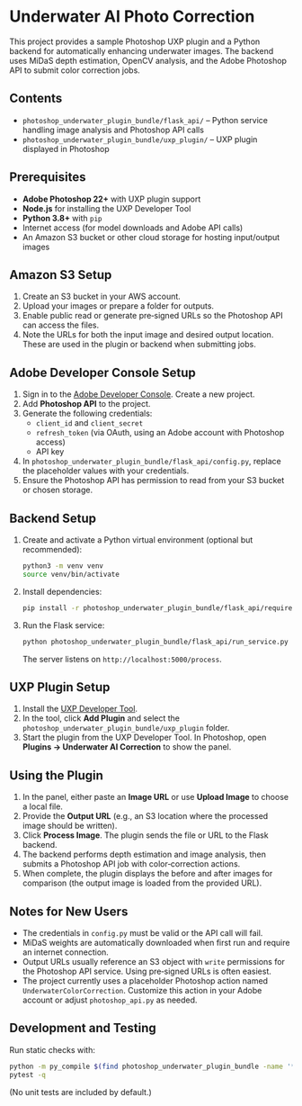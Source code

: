 # Underwater AI Photo Correction

This project provides a sample Photoshop UXP plugin and a Python backend for automatically enhancing underwater images. The backend uses MiDaS depth estimation, OpenCV analysis, and the Adobe Photoshop API to submit color correction jobs.

## Contents
- `photoshop_underwater_plugin_bundle/flask_api/` – Python service handling image analysis and Photoshop API calls
- `photoshop_underwater_plugin_bundle/uxp_plugin/` – UXP plugin displayed in Photoshop

## Prerequisites
- **Adobe Photoshop 22+** with UXP plugin support
- **Node.js** for installing the UXP Developer Tool
- **Python 3.8+** with `pip`
- Internet access (for model downloads and Adobe API calls)
- An Amazon S3 bucket or other cloud storage for hosting input/output images

## Amazon S3 Setup
1. Create an S3 bucket in your AWS account.
2. Upload your images or prepare a folder for outputs.
3. Enable public read or generate pre‑signed URLs so the Photoshop API can access the files.
4. Note the URLs for both the input image and desired output location. These are used in the plugin or backend when submitting jobs.

## Adobe Developer Console Setup
1. Sign in to the [Adobe Developer Console](https://developer.adobe.com/console). Create a new project.
2. Add **Photoshop API** to the project.
3. Generate the following credentials:
   - `client_id` and `client_secret`
   - `refresh_token` (via OAuth, using an Adobe account with Photoshop access)
   - API key
4. In `photoshop_underwater_plugin_bundle/flask_api/config.py`, replace the placeholder values with your credentials.
5. Ensure the Photoshop API has permission to read from your S3 bucket or chosen storage.

## Backend Setup
1. Create and activate a Python virtual environment (optional but recommended):
   ```bash
   python3 -m venv venv
   source venv/bin/activate
   ```
2. Install dependencies:
   ```bash
   pip install -r photoshop_underwater_plugin_bundle/flask_api/requirements.txt
   ```
3. Run the Flask service:
   ```bash
   python photoshop_underwater_plugin_bundle/flask_api/run_service.py
   ```
   The server listens on `http://localhost:5000/process`.

## UXP Plugin Setup
1. Install the [UXP Developer Tool](https://developer.adobe.com/photoshop/uxp/guides/uxp-developer-tools/).
2. In the tool, click **Add Plugin** and select the `photoshop_underwater_plugin_bundle/uxp_plugin` folder.
3. Start the plugin from the UXP Developer Tool. In Photoshop, open **Plugins → Underwater AI Correction** to show the panel.

## Using the Plugin
1. In the panel, either paste an **Image URL** or use **Upload Image** to choose a local file.
2. Provide the **Output URL** (e.g., an S3 location where the processed image should be written).
3. Click **Process Image**. The plugin sends the file or URL to the Flask backend.
4. The backend performs depth estimation and image analysis, then submits a Photoshop API job with color‑correction actions.
5. When complete, the plugin displays the before and after images for comparison (the output image is loaded from the provided URL).

## Notes for New Users
- The credentials in `config.py` must be valid or the API call will fail.
- MiDaS weights are automatically downloaded when first run and require an internet connection.
- Output URLs usually reference an S3 object with `write` permissions for the Photoshop API service. Using pre‑signed URLs is often easiest.
- The project currently uses a placeholder Photoshop action named `UnderwaterColorCorrection`. Customize this action in your Adobe account or adjust `photoshop_api.py` as needed.

## Development and Testing
Run static checks with:
```bash
python -m py_compile $(find photoshop_underwater_plugin_bundle -name '*.py')
pytest -q
```
(No unit tests are included by default.)


